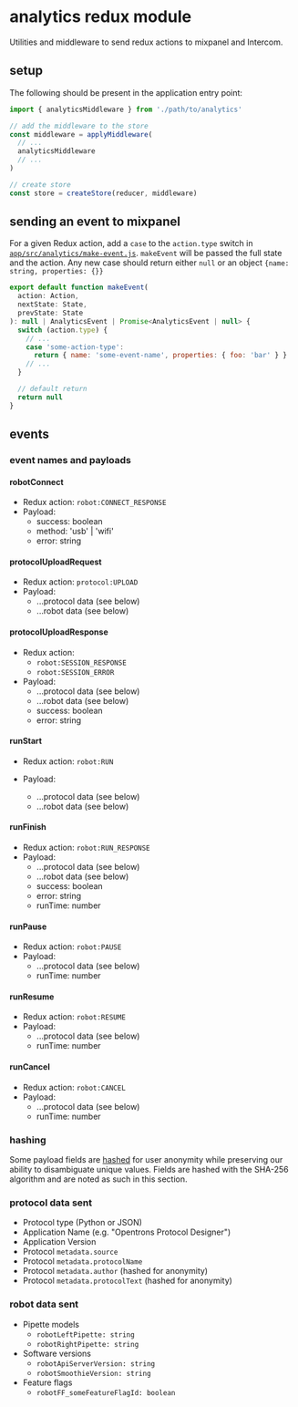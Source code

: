 # analytics redux module

Utilities and middleware to send redux actions to mixpanel and Intercom.

## setup

The following should be present in the application entry point:

```js
import { analyticsMiddleware } from './path/to/analytics'

// add the middleware to the store
const middleware = applyMiddleware(
  // ...
  analyticsMiddleware
  // ...
)

// create store
const store = createStore(reducer, middleware)
```

## sending an event to mixpanel

For a given Redux action, add a `case` to the `action.type` switch in [`app/src/analytics/make-event.js`](./make-event.js). `makeEvent` will be passed the full state and the action. Any new case should return either `null` or an object `{name: string, properties: {}}`

```js
export default function makeEvent(
  action: Action,
  nextState: State,
  prevState: State
): null | AnalyticsEvent | Promise<AnalyticsEvent | null> {
  switch (action.type) {
    // ...
    case 'some-action-type':
      return { name: 'some-event-name', properties: { foo: 'bar' } }
    // ...
  }

  // default return
  return null
}
```

## events

### event names and payloads

#### robotConnect

- Redux action: `robot:CONNECT_RESPONSE`
- Payload:
  - success: boolean
  - method: 'usb' | 'wifi'
  - error: string

#### protocolUploadRequest

- Redux action: `protocol:UPLOAD`
- Payload:
  - ...protocol data (see below)
  - ...robot data (see below)

#### protocolUploadResponse

- Redux action:
  - `robot:SESSION_RESPONSE`
  - `robot:SESSION_ERROR`
- Payload:
  - ...protocol data (see below)
  - ...robot data (see below)
  - success: boolean
  - error: string

#### runStart

- Redux action: `robot:RUN`
- Payload:

  - ...protocol data (see below)
  - ...robot data (see below)

#### runFinish

- Redux action: `robot:RUN_RESPONSE`
- Payload:
  - ...protocol data (see below)
  - ...robot data (see below)
  - success: boolean
  - error: string
  - runTime: number

#### runPause

- Redux action: `robot:PAUSE`
- Payload:
  - ...protocol data (see below)
  - runTime: number

#### runResume

- Redux action: `robot:RESUME`
- Payload:
  - ...protocol data (see below)
  - runTime: number

#### runCancel

- Redux action: `robot:CANCEL`
- Payload:
  - ...protocol data (see below)
  - runTime: number

### hashing

Some payload fields are [hashed][] for user anonymity while preserving our ability to disambiguate unique values. Fields are hashed with the SHA-256 algorithm and are noted as such in this section.

### protocol data sent

- Protocol type (Python or JSON)
- Application Name (e.g. "Opentrons Protocol Designer")
- Application Version
- Protocol `metadata.source`
- Protocol `metadata.protocolName`
- Protocol `metadata.author` (hashed for anonymity)
- Protocol `metadata.protocolText` (hashed for anonymity)

### robot data sent

- Pipette models
  - `robotLeftPipette: string`
  - `robotRightPipette: string`
- Software versions
  - `robotApiServerVersion: string`
  - `robotSmoothieVersion: string`
- Feature flags
  - `robotFF_someFeatureFlagId: boolean`

[hashed]: https://en.wikipedia.org/wiki/Hash_function
